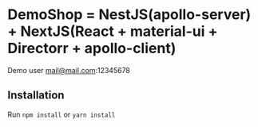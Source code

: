 # DemoShop = NestJS(apollo-server) + NextJS(React + material-ui + Directorr + apollo-client)

Demo user mail@mail.com:12345678

## Installation

Run `npm install` or `yarn install`
